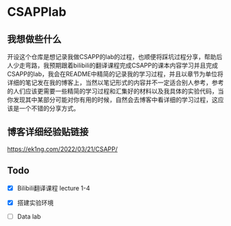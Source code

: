 # CSAPPlab

## 我想做些什么
开设这个仓库是想记录我做CSAPP的lab的过程，也顺便将踩坑过程分享，帮助后人少走弯路，我预期跟着bilibili的翻译课程完成CSAPP的课本内容学习并且完成CSAPP的lab，我会在README中精简的记录我的学习过程，并且以章节为单位将详细的笔记发在我的博客上，当然以笔记形式的内容并不一定适合别人参考，参考的人们应该更需要一些精简的学习过程和汇集好的材料以及我具体的实验代码，当你发现其中某部分可能对你有用的时候，自然会去博客中看详细的学习过程，这应该是一个不错的分享方式。
## 博客详细经验贴链接
https://ek1ng.com/2022/03/21/CSAPP/

## Todo
- [x] Bilibili翻译课程 lecture 1-4
- [x] 搭建实验环境
- [ ] Data lab

